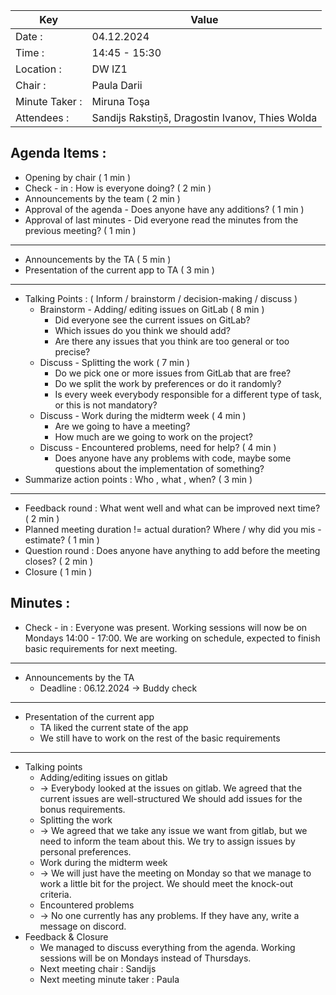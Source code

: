 | Key | Value |
| --- | --- |
| Date : | 04.12.2024 |
| Time : | 14:45 - 15:30 |
| Location : | DW IZ1 |
| Chair : | Paula Darii |
| Minute Taker : | Miruna Toşa |
| Attendees : | Sandijs Rakstiņš, Dragostin Ivanov, Thies Wolda |

## Agenda Items :
- Opening by chair ( 1 min )
- Check - in : How is everyone doing? ( 2 min )
- Announcements by the team ( 2 min )
- Approval of the agenda - Does anyone have any additions? ( 1 min )
- Approval of last minutes - Did everyone read the minutes from the previous meeting? ( 1 min )
---
- Announcements by the TA ( 5 min )
- Presentation of the current app to TA ( 3 min )
---
- Talking Points : ( Inform / brainstorm / decision-making / discuss )
    - Brainstorm - Adding/ editing issues on GitLab ( 8 min )
        - Did everyone see the current issues on GitLab?
        - Which issues do you think we should add?
        - Are there any issues that you think are too general or too precise?
    - Discuss - Splitting the work ( 7 min )
        - Do we pick one or more issues from GitLab that are free?
        - Do we split the work by preferences or do it randomly?
        - Is every week everybody responsible for a different type of task, or this is not mandatory?
    - Discuss - Work during the midterm week ( 4 min )
        - Are we going to have a meeting?
        - How much are we going to work on the project?
    - Discuss - Encountered problems, need for help? ( 4 min )
        - Does anyone have any problems with code, maybe some questions about the implementation of something?
- Summarize action points : Who , what , when? ( 3 min )
---
- Feedback round : What went well and what can be improved next time? ( 2 min )
- Planned meeting duration != actual duration? Where / why did you mis - estimate? ( 1 min )
- Question round : Does anyone have anything to add before the meeting closes? ( 2 min )
- Closure ( 1 min )
## Minutes :
- Check - in : Everyone was present. Working sessions will now be on Mondays 14:00 - 17:00. 
We are working on schedule, expected to finish basic requirements for next meeting.
---
- Announcements by the TA
    - Deadline : 06.12.2024 -> Buddy check
---
- Presentation of the current app
    - TA liked the current state of the app
    - We still have to work on the rest of the basic requirements
---
- Talking points
    - Adding/editing issues on gitlab
    - -> Everybody looked at the issues on gitlab. We agreed that the current issues are well-structured
We should add issues for the bonus requirements.
    - Splitting the work
    - -> We agreed that we take any issue we want from gitlab, but we need to inform the team about this.
We try to assign issues by personal preferences.
    - Work during the midterm week
    - -> We will just have the meeting on Monday so that we manage to work a little bit for the project.
We should meet the knock-out criteria.
    - Encountered problems
    - -> No one currently has any problems. If they have any, write a message on discord.
- Feedback & Closure
    - We managed to discuss everything from the agenda. Working sessions will be on Mondays instead
of Thursdays.
    - Next meeting chair : Sandijs
    - Next meeting minute taker : Paula